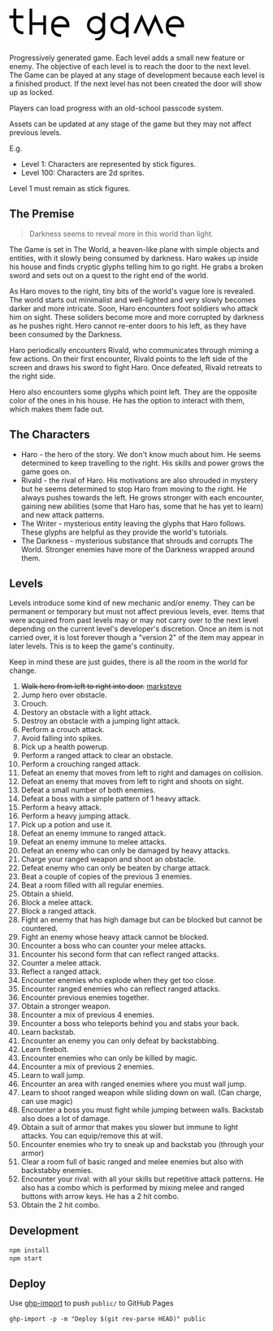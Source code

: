# ![The Game](logo.png)

Progressively generated game. Each level adds a small new feature or enemy. The objective of each level is to reach the door to the next level. The Game can be played at any stage of development because each level is a finished product. If the next level has not been created the door will show up as locked.

Players can load progress with an old-school passcode system.

Assets can be updated at any stage of the game but they may not affect previous levels.

E.g.

* Level 1: Characters are represented by stick figures.
* Level 100: Characters are 2d sprites.

Level 1 must remain as stick figures.

## The Premise

> Darkness seems to reveal more in this world than light.

The Game is set in The World, a heaven-like plane with simple objects and entities, with it slowly being consumed by darkness. Haro wakes up inside his house and finds cryptic glyphs telling him to go right. He grabs a broken sword and sets out on a quest to the right end of the world.

As Haro moves to the right, tiny bits of the world's vague lore is revealed. The world starts out minimalist and well-lighted and very slowly becomes darker and more intricate. Soon, Haro encounters foot soldiers who attack him on sight. These soliders become more and more corrupted by darkness as he pushes right. Hero cannot re-enter doors to his left, as they have been consumed by the Darkness.

Haro periodically encounters Rivald, who communicates through miming a few actions. On their first encounter, Rivald points to the left side of the screen and draws his sword to fight Haro. Once defeated, Rivald retreats to the right side.

Hero also encounters some glyphs which point left. They are the opposite color of the ones in his house. He has the option to interact with them, which makes them fade out.

## The Characters

 * Haro - the hero of the story. We don't know much about him. He seems determined to keep travelling to the right. His skills and power grows the game goes on.
 * Rivald - the rival of Haro. His motivations are also shrouded in mystery but he seems determined to stop Haro from moving to the right. He always pushes towards the left. He grows stronger with each encounter, gaining new abilities (some that Haro has, some that he has yet to learn) and new attack patterns.
 * The Writer - mysterious entity leaving the glyphs that Haro follows. These glyphs are helpful as they provide the world's tutorials.
 * The Darkness - mysterious substance that shrouds and corrupts The World. Stronger enemies have more of the Darkness wrapped around them.

## Levels

Levels introduce some kind of new mechanic and/or enemy. They can be permanent or temporary but must not affect previous levels, ever. Items that were acquired from past levels may or may not carry over to the next level depending on the current level's developer's discretion. Once an item is not carried over, it is lost forever though a "version 2" of the item may appear in later levels. This is to keep the game's continuity.

Keep in mind these are just guides, there is all the room in the world for change.

 1. ~~Walk hero from left to right into door.~~ [marksteve](https://github.com/marksteve)
 2. Jump hero over obstacle.
 3. Crouch.
 4. Destory an obstacle with a light attack.
 5. Destroy an obstacle with a jumping light attack.
 6. Perform a crouch attack.
 7. Avoid falling into spikes.
 8. Pick up a health powerup.
 9. Perform a ranged attack to clear an obstacle.
 10. Perform a crouching ranged attack.
 11. Defeat an enemy that moves from left to right and damages on collision.
 12. Defeat an enemy that moves from left to right and shoots on sight.
 13. Defeat a small number of both enemies.
 14. Defeat a boss with a simple pattern of 1 heavy attack.
 15. Perform a heavy attack.
 16. Perform a heavy jumping attack.
 17. Pick up a potion and use it.
 18. Defeat an enemy immune to ranged attack.
 19. Defeat an enemy immune to melee attacks.
 20. Defeat an enemy who can only be damaged by heavy attacks.
 21. Charge your ranged weapon and shoot an obstacle.
 22. Defeat enemy who can only be beaten by charge attack.
 23. Beat a couple of copies of the previous 3 enemies.
 24. Beat a room filled with all regular enemies.
 25. Obtain a shield.
 26. Block a melee attack.
 27. Block a ranged attack.
 28. Fight an enemy that has high damage but can be blocked but cannot be countered.
 29. Fight an enemy whose heavy attack cannot be blocked.
 30. Encounter a boss who can counter your melee attacks.
 31. Encounter his second form that can reflect ranged attacks.
 32. Counter a melee attack.
 33. Reflect a ranged attack.
 34. Encounter enemies who explode when they get too close.
 35. Encounter ranged enemies who can reflect ranged attacks.
 36. Encounter previous enemies together.
 37. Obtain a stronger weapon.
 38. Encounter a mix of previous 4 enemies.
 39. Encounter a boss who teleports behind you and stabs your back.
 40. Learn backstab.
 41. Encounter an enemy you can only defeat by backstabbing.
 42. Learn firebolt.
 43. Encounter enemies who can only be killed by magic.
 44. Encounter a mix of previous 2 enemies.
 45. Learn to wall jump.
 46. Encounter an area with ranged enemies where you must wall jump.
 47. Learn to shoot ranged weapon while sliding down on wall. (Can charge, can use magic)
 48. Encounter a boss you must fight while jumping between walls. Backstab also does a lot of damage.
 49. Obtain a suit of armor that makes you slower but immune to light attacks. You can equip/remove this at will.
 50. Encounter enemies who try to sneak up and backstab you (through your armor)
 51. Clear a room full of basic ranged and melee enemies but also with backstabby enemies.
 52. Encounter your rival: with all your skills but repetitive attack patterns. He also has a combo which is performed by mixing melee and ranged buttons with arrow keys. He has a 2 hit combo.
 53. Obtain the 2 hit combo.

## Development

```
npm install
npm start
```

## Deploy

Use [ghp-import](https://github.com/davisp/ghp-import) to push `public/` to
GitHub Pages

```
ghp-import -p -m "Deploy $(git rev-parse HEAD)" public
```

